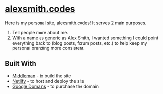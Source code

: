 # [alexsmith.codes](https://alexsmith.codes "My personal website")
Here is my personal site, alexsmith.codes! It serves 2 main purposes.
1. Tell people more about me.
2. With a name as generic as Alex Smith, I wanted something I could point
  everything back to (blog posts, forum posts, etc.) to help keep my personal
  branding more consistent.

## Built With
* [Middleman](https://middlemanapp.com/ "Middleman") - to build the site
* [Netlify](https://netlify.com/ "Netlify") - to host and deploy the site
* [Google Domains](https://domains.google/#/ "Google Domains") - to purchase the domain
